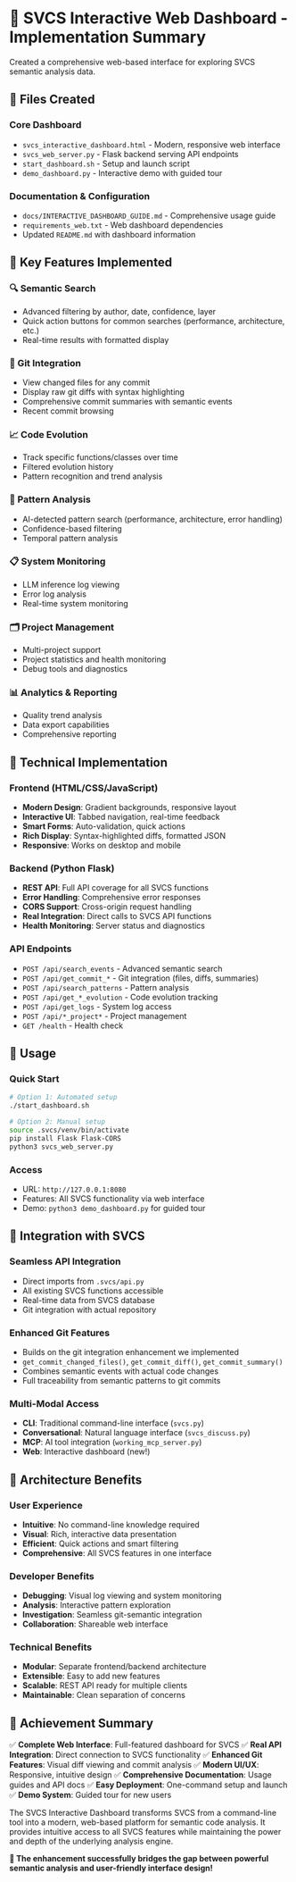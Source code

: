 🧠 SVCS Interactive Web Dashboard - Implementation Summary
=========================================================

Created a comprehensive web-based interface for exploring SVCS semantic analysis data.

## 📁 Files Created

### Core Dashboard
- `svcs_interactive_dashboard.html` - Modern, responsive web interface
- `svcs_web_server.py` - Flask backend serving API endpoints
- `start_dashboard.sh` - Setup and launch script
- `demo_dashboard.py` - Interactive demo with guided tour

### Documentation & Configuration
- `docs/INTERACTIVE_DASHBOARD_GUIDE.md` - Comprehensive usage guide
- `requirements_web.txt` - Web dashboard dependencies
- Updated `README.md` with dashboard information

## 🌟 Key Features Implemented

### 🔍 Semantic Search
- Advanced filtering by author, date, confidence, layer
- Quick action buttons for common searches (performance, architecture, etc.)
- Real-time results with formatted display

### 📝 Git Integration
- View changed files for any commit
- Display raw git diffs with syntax highlighting
- Comprehensive commit summaries with semantic events
- Recent commit browsing

### 📈 Code Evolution
- Track specific functions/classes over time
- Filtered evolution history
- Pattern recognition and trend analysis

### 🎯 Pattern Analysis
- AI-detected pattern search (performance, architecture, error handling)
- Confidence-based filtering
- Temporal pattern analysis

### 📋 System Monitoring
- LLM inference log viewing
- Error log analysis
- Real-time system monitoring

### 🗂️ Project Management
- Multi-project support
- Project statistics and health monitoring
- Debug tools and diagnostics

### 📊 Analytics & Reporting
- Quality trend analysis
- Data export capabilities
- Comprehensive reporting

## 🎨 Technical Implementation

### Frontend (HTML/CSS/JavaScript)
- **Modern Design**: Gradient backgrounds, responsive layout
- **Interactive UI**: Tabbed navigation, real-time feedback
- **Smart Forms**: Auto-validation, quick actions
- **Rich Display**: Syntax-highlighted diffs, formatted JSON
- **Responsive**: Works on desktop and mobile

### Backend (Python Flask)
- **REST API**: Full API coverage for all SVCS functions
- **Error Handling**: Comprehensive error responses
- **CORS Support**: Cross-origin request handling
- **Real Integration**: Direct calls to SVCS API functions
- **Health Monitoring**: Server status and diagnostics

### API Endpoints
- `POST /api/search_events` - Advanced semantic search
- `POST /api/get_commit_*` - Git integration (files, diffs, summaries)
- `POST /api/search_patterns` - Pattern analysis
- `POST /api/get_*_evolution` - Code evolution tracking
- `POST /api/get_logs` - System log access
- `POST /api/*_project*` - Project management
- `GET /health` - Health check

## 🚀 Usage

### Quick Start
```bash
# Option 1: Automated setup
./start_dashboard.sh

# Option 2: Manual setup
source .svcs/venv/bin/activate
pip install Flask Flask-CORS
python3 svcs_web_server.py
```

### Access
- URL: `http://127.0.0.1:8080`
- Features: All SVCS functionality via web interface
- Demo: `python3 demo_dashboard.py` for guided tour

## 🎯 Integration with SVCS

### Seamless API Integration
- Direct imports from `.svcs/api.py`
- All existing SVCS functions accessible
- Real-time data from SVCS database
- Git integration with actual repository

### Enhanced Git Features
- Builds on the git integration enhancement we implemented
- `get_commit_changed_files()`, `get_commit_diff()`, `get_commit_summary()`
- Combines semantic events with actual code changes
- Full traceability from semantic patterns to git commits

### Multi-Modal Access
- **CLI**: Traditional command-line interface (`svcs.py`)
- **Conversational**: Natural language interface (`svcs_discuss.py`)
- **MCP**: AI tool integration (`working_mcp_server.py`)
- **Web**: Interactive dashboard (new!)

## 🔧 Architecture Benefits

### User Experience
- **Intuitive**: No command-line knowledge required
- **Visual**: Rich, interactive data presentation
- **Efficient**: Quick actions and smart filtering
- **Comprehensive**: All SVCS features in one interface

### Developer Benefits
- **Debugging**: Visual log viewing and system monitoring
- **Analysis**: Interactive pattern exploration
- **Investigation**: Seamless git-semantic integration
- **Collaboration**: Shareable web interface

### Technical Benefits
- **Modular**: Separate frontend/backend architecture
- **Extensible**: Easy to add new features
- **Scalable**: REST API ready for multiple clients
- **Maintainable**: Clean separation of concerns

## 🌟 Achievement Summary

✅ **Complete Web Interface**: Full-featured dashboard for SVCS
✅ **Real API Integration**: Direct connection to SVCS functionality
✅ **Enhanced Git Features**: Visual diff viewing and commit analysis
✅ **Modern UI/UX**: Responsive, intuitive design
✅ **Comprehensive Documentation**: Usage guides and API docs
✅ **Easy Deployment**: One-command setup and launch
✅ **Demo System**: Guided tour for new users

The SVCS Interactive Dashboard transforms SVCS from a command-line tool into a modern, web-based platform for semantic code analysis. It provides intuitive access to all SVCS features while maintaining the power and depth of the underlying analysis engine.

**🎉 The enhancement successfully bridges the gap between powerful semantic analysis and user-friendly interface design!**
